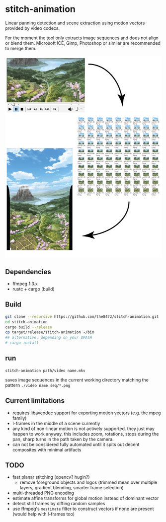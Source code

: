 # stitch-animation

Linear panning detection and scene extraction using motion vectors provided by video codecs.

For the moment the tool only extracts image sequences and does not align or blend them.
Microsoft ICE, Gimp, Photoshop or similar are recommended to merge them.

![video to frame sequence to composite](doc/video,%20frames,%20composite.png)

## Dependencies

* ffmpeg 1.3.x
* rustc + cargo (build)
 
## Build

```sh
git clone --recursive https://github.com/the8472/stitch-animation.git
cd stitch-animation
cargo build --release
cp target/release/stitch-animation ~/bin
## alternative, depending on your $PATH
# cargo install 
```

## run

`stitch-animation path/video name.mkv`

saves image sequences in the current working directory matching the pattern  `./video name.seq/*.png`



## Current limitations

* requires libavcodec support for exporting motion vectors (e.g. the mpeg family)
* I-frames in the middle of a scene currently 
* any kind of non-linear motion is not actively supported. they just may happen to work anyway. this includes
  zoom, rotations, stops during the pan, sharp turns in the path taken by the camera.
* can not be considered fully automated until it spits out decent composites with minimal artifacts
  

## TODO

* fast planar stitching (opencv? hugin?) 
  * remove foreground objects and logos (trimmed mean over multiple layers, gradient blending, smarter frame selection)
* multi-threaded PNG encoding
* estimate affine transforms for global motion instead of dominant vector
* detect still frames by diffing random samples
* use ffmpeg's `mestimate` filter to construct vectors if none are present (would help with I-frames too)
 
